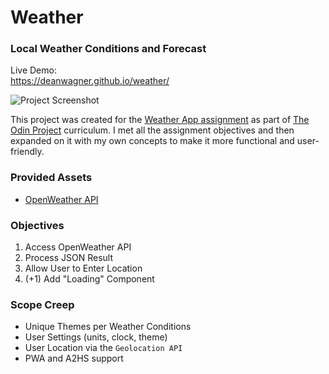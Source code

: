 # Weather
### Local Weather Conditions and Forecast

Live Demo:  
https://deanwagner.github.io/weather/

![Project Screenshot](https://deanwagner.github.io/weather/img/weather-screenshot.png)

This project was created for the [Weather App assignment](https://www.theodinproject.com/paths/full-stack-javascript/courses/javascript/lessons/weather-app) as part of [The Odin Project](https://www.theodinproject.com) curriculum. I met all the assignment objectives and then expanded on it with my own concepts to make it more functional and user-friendly.

### Provided Assets

* [OpenWeather API](https://openweathermap.org/api)

### Objectives

1. Access OpenWeather API
2. Process JSON Result
3. Allow User to Enter Location
4. (+1) Add "Loading" Component

### Scope Creep

* Unique Themes per Weather Conditions
* User Settings (units, clock, theme)
* User Location via the `Geolocation API`
* PWA and A2HS support